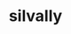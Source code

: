 ---
id: 773
title: silvally
types: [normal]
image: https://raw.githubusercontent.com/PokeAPI/sprites/master/sprites/pokemon/773.png
---